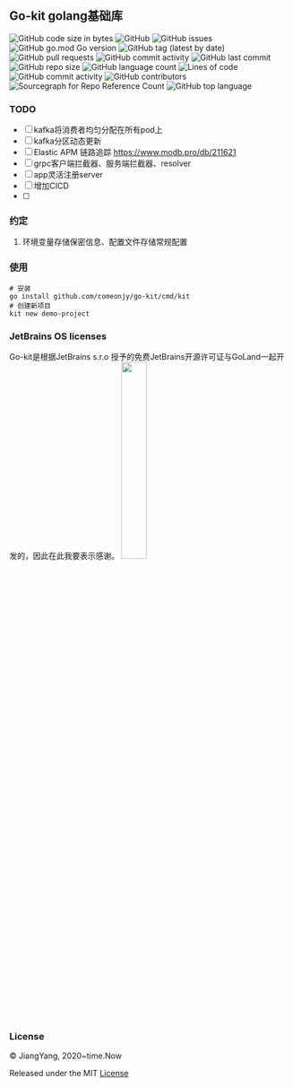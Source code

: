 ## Go-kit golang基础库
![GitHub code size in bytes](https://img.shields.io/github/languages/code-size/comeonjy/go-kit)
![GitHub](https://img.shields.io/github/license/comeonjy/go-kit)
![GitHub issues](https://img.shields.io/github/issues/comeonjy/go-kit)
![GitHub go.mod Go version](https://img.shields.io/github/go-mod/go-version/comeonjy/go-kit)
![GitHub tag (latest by date)](https://img.shields.io/github/v/tag/comeonjy/go-kit)
![GitHub pull requests](https://img.shields.io/github/issues-pr/comeonjy/go-kit)
![GitHub commit activity](https://img.shields.io/github/commit-activity/w/comeonjy/go-kit)
![GitHub last commit](https://img.shields.io/github/last-commit/comeonjy/go-kit)
![GitHub repo size](https://img.shields.io/github/repo-size/comeonjy/go-kit)
![GitHub language count](https://img.shields.io/github/languages/count/comeonjy/go-kit)
![Lines of code](https://img.shields.io/tokei/lines/github/comeonjy/go-kit)
![GitHub commit activity](https://img.shields.io/github/commit-activity/y/comeonjy/go-kit)
![GitHub contributors](https://img.shields.io/github/contributors-anon/comeonjy/go-kit)
![Sourcegraph for Repo Reference Count](https://img.shields.io/sourcegraph/rrc/github.com/comeonjy/go-kit)
![GitHub top language](https://img.shields.io/github/languages/top/comeonjy/go-kit)

### TODO

- [ ] kafka将消费者均匀分配在所有pod上
- [ ] kafka分区动态更新
- [ ] Elastic APM 链路追踪 https://www.modb.pro/db/211621
- [ ] grpc客户端拦截器、服务端拦截器、resolver
- [ ] app灵活注册server
- [ ] 增加CICD
- [ ] 

### 约定
1. 环境变量存储保密信息、配置文件存储常规配置

### 使用
```shell
# 安装
go install github.com/comeonjy/go-kit/cmd/kit
# 创建新项目
kit new demo-project
```


### JetBrains OS licenses
Go-kit是根据JetBrains s.r.o 授予的免费JetBrains开源许可证与GoLand一起开发的，因此在此我要表示感谢。
<a href="https://www.jetbrains.com/?from=go-kit" target="_blank"><img src="https://tva1.sinaimg.cn/large/0081Kckwgy1gkl0xz7y4uj30zz0u042c.jpg" width="30%"  /></a>

### License
© JiangYang, 2020~time.Now

Released under the MIT [License](https://github.com/comeonjy/go-kit/blob/master/LICENSE)